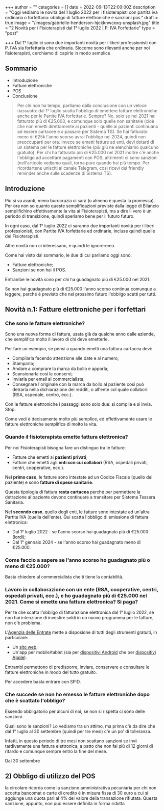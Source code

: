 +++
author = ""
categories = []
date = 2022-06-13T22:00:00Z
description = "Oggi vediamo le novità del 1 luglio 2022 per i fisioterapisti con partita iva ordinaria o forfettaria: obbligo di fatture elettroniche e sanzioni pos."
draft = true
image = "/images/gabrielle-henderson-hjckknwcxxq-unsplash.jpg"
title = "2 Novità per i Fisioterapisti dal 1° luglio 2022 | P. IVA Forfettarie"
type = "post"

+++
Dal 1° luglio ci sono due importanti novità per i liberi professionisti con P. IVA sia forfettaria che ordinaria. Siccome sono rilevanti anche per noi fisioterapisti, cerchiamo di capirle in modo semplice.

## Sommario

* Introduzione
* Fatture elettroniche
* POS
* Conclusione

> Per chi non ha tempo, partiamo dalla conclusione con un veloce riassunto: dal 1° luglio scatta l'obbligo di emettere fatture elettroniche anche per le Partite IVA forfettarie. Sempre? No, solo se nel 2021 hai fatturato più di €25.000, e comunque solo quelle non sanitarie (cioè che non emetti direttamente ai pazienti - quelle ai pazienti continuano ad essere cartacee e a passare per Sistema TS). Se hai fatturato meno di €25k l'anno scorso avrai l'obbligo nel 2024, quindi non preoccuparti per ora. Invece se emetti fatture ad enti, devi dotarti di un sistema per le fatture elettroniche (più giù ne elenchiamo qualcuno gratuito). Per chi ha fatturato più di €25.000 nel 2021 inoltre c'è anche l'obbligo ad accettare pagamenti con POS, altrimenti ci sono sanzioni (nell'articolo vediamo quali, torna pure quando hai più tempo. Per ricordartene unisciti al canale Telegram, così ricevi dei friendly reminder anche sulle scadenze di Sistema TS).

## Introduzione

Più si va avanti, meno burocrazia ci sarà (o almeno è questa la promessa). Per ora non so quanto queste semplificazioni previste dalla legge di Bilancio semplifichino effettivamente la vita ai Fisioterapisti, ma a dire il vero è un periodo di transizione, quindi speriamo bene per il futuro futuro.

In ogni caso, dal 1° luglio 2022 ci saranno due importanti novità per i liberi professionisti, con Partite IVA forfettarie ed ordinarie, incluse quindi quelle dei Fisioterapisti. 

Altre novità non ci interessano, e quindi le ignoreremo.

Come hai visto dal sommario, le due di cui parliamo oggi sono:

* Fatture elettroniche;
* Sanzioni se non hai il POS.

Entrambe le novità sono per chi ha guadagnato più di €25.000 nel 2021. 

Se non hai guadagnato più di €25.000 l'anno scorso continua comunque a leggere, perché è previsto che nel prossimo futuro l'obbligo scatti per tutti.

## Novità n.1: Fatture elettroniche per i forfettari

### Che sono le fatture elettroniche?

Sono una nuova forma di fattura, usata già da qualche anno dalle aziende, che semplifica molto il lavoro di chi deve emetterle.

Per fare un esempio, se pensi a quando emetti una fattura cartacea devi:

* Compilarla facendo attenzione alle date e al numero;
* Stamparla;
* Andare a comprare la marca da bollo e apporla;
* Scansionarla così la conservi;
* Inviarla per email al commercialista;
* Consegnare l'originale con la marca da bollo al paziente così può detrarla nella dichiarazione dei redditi, o all'ente col quale collabori (RSA, ospedale, centro, ecc.).

Con le fatture elettroniche i passaggi sono solo due: si compila e si invia. Stop.

Come vedi è decisamente molto più semplice, ed effettivamente usare le fatture elettroniche semplifica di molto la vita.

### Quando il fisioterapista emette fattura elettronica?

Per noi Fisioterapisti bisogna fare un distinguo tra le fatture:

* Fatture che emetti ai **pazienti privati**;
* Fatture che emetti agli **enti con cui collabori** (RSA, ospedali privati, centri, cooperative, ecc.).

Nel **primo caso**, le fatture sono intestate ad un Codice Fiscale (quello del paziente) e sono **fatture di spese sanitarie**. 

Questa tipologia di fattura **resta cartacea** perché per permettere la detrazione al paziente devono continuare a transitare per Sistema Tessera Sanitaria.

Nel **secondo caso**, quello degli enti, le fatture sono intestate ad un'altra Partita IVA (quella dell'ente). Qui scatta l'obbligo di emissione di fattura elettronica:

* Dal 1° luglio 2022 - se l'anno scorso hai guadagnato più di €25.000 (lordi);
* Dal 1° gennaio 2024 - se l'anno scorso hai guadagnato meno di €25.000.

### Come faccio a sapere se l'anno scorso ho guadagnato più o meno di €25.000?

Basta chiedere al commercialista che ti tiene la contabilità.

### Lavoro in collaborazione con un ente (RSA, cooperative, centri, ospedali privati, ecc.), e ho guadagnato più di €25.000 nel 2021. Come si emette una fattura elettronica? Si paga?

Per te che scatta l'obbligo di fatturazione elettronica dal 1° luglio 2022, se non hai intenzione di investire soldi in un nuovo programma per le fatture, non c'è problema.

L'[Agenzia delle Entrate](https://www.agenziaentrate.gov.it/portale/web/guest/aree-tematiche/fatturazione-elettronica/fatturazione-elettronica-site-area/servizi-consultazione-e-conservaz-fatture-elettroniche "Servizi Grauiti Fatture Elettroniche") mette a disposione di tutti degli strumenti gratuiti, in particolare:

* Un [sito web](https://ivaservizi.agenziaentrate.gov.it/portale/ "Fatture e Corrispettivi");
* Un'app per mobile/tablet (sia per [dispositivi Android](https://play.google.com/store/apps/details?id=it.gov.agenziaentrate.fatturae&hl=it&gl=US "FAtturae - Google Play Store") che per [dispositivi Apple](https://apps.apple.com/it/app/fatturae/id1263953799 "FatturAE | App Store")).

Entrambi permettono di predisporre, inviare, conservare e consultare le fatture elettroniche in modo del tutto gratuito. 

Per accedere basta entrare con SPID.

### Che succede se non ho emesso le fatture elettroniche dopo che è scattato l'obbligo?

Essendo obbligatorio per alcuni di noi, se non si rispetta ci sono delle sanzioni.

Quali sono le sanzioni? Lo vediamo tra un attimo, ma prima c'è da dire che dal 1° luglio al 30 settembre (quindi per tre mesi) c'è un po' di tolleranza.

Infatti, in questo periodo di tre mesi non scattano sanzioni se invii tardivamente una fattura elettronica, a patto che non fai più di 12 giorni di ritardo e comunque sempre entro la fine del mese. 

Dal 30 settembre

## 2) Obbligo di utilizzo del POS

la circolare ricorda come la sanzione amministrativa pecuniaria per chi non accetta bancomat o carte di credito è in misura fissa di 30 euro a cui si aggiunge una quota pari al 4% del valore della transazione rifiutata. Questa sanzione, appunto, non può essere definita in forma ridotta